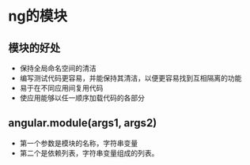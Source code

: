 # ng的模块
## 模块的好处

* 保持全局命名空间的清洁
* 编写测试代码更容易，并能保持其清洁，以便更容易找到互相隔离的功能
* 易于在不同应用间复用代码
* 使应用能够以任一顺序加载代码的各部分

## angular.module(args1, args2)

* 第一个参数是模块的名称，字符串变量
* 第二个是依赖列表，字符串变量组成的列表。
